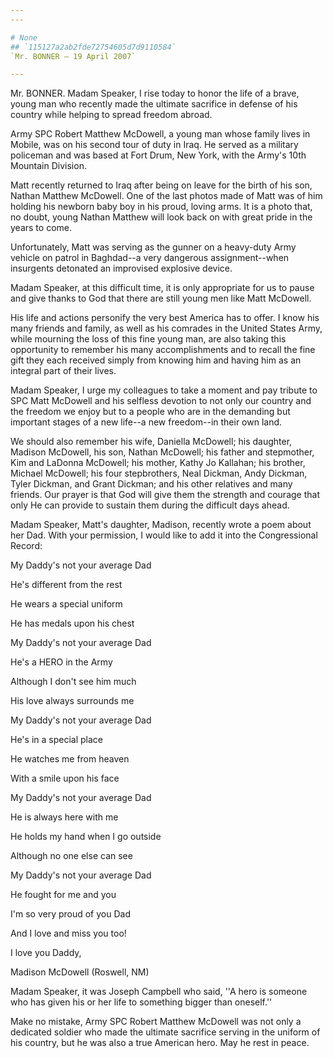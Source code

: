 ```yaml
---
---

# None
## `115127a2ab2fde72754605d7d9110584`
`Mr. BONNER — 19 April 2007`

---
```



Mr. BONNER. Madam Speaker, I rise today to honor the life of a brave, 
young man who recently made the ultimate sacrifice in defense of his 
country while helping to spread freedom abroad.

Army SPC Robert Matthew McDowell, a young man whose family lives in 
Mobile, was on his second tour of duty in Iraq. He served as a military 
policeman and was based at Fort Drum, New York, with the Army's 10th 
Mountain Division.

Matt recently returned to Iraq after being on leave for the birth of 
his son, Nathan Matthew McDowell. One of the last photos made of Matt 
was of him holding his newborn baby boy in his proud, loving arms. It 
is a photo that, no doubt, young Nathan Matthew will look back on with 
great pride in the years to come.

Unfortunately, Matt was serving as the gunner on a heavy-duty Army 
vehicle on patrol in Baghdad--a very dangerous assignment--when 
insurgents detonated an improvised explosive device.

Madam Speaker, at this difficult time, it is only appropriate for us 
to pause and give thanks to God that there are still young men like 
Matt McDowell.

His life and actions personify the very best America has to offer. I 
know his many friends and family, as well as his comrades in the United 
States Army, while mourning the loss of this fine young man, are also 
taking this opportunity to remember his many accomplishments and to 
recall the fine gift they each received simply from knowing him and 
having him as an integral part of their lives.

Madam Speaker, I urge my colleagues to take a moment and pay tribute 
to SPC Matt McDowell and his selfless devotion to not only our country 
and the freedom we enjoy but to a people who are in the demanding but 
important stages of a new life--a new freedom--in their own land.

We should also remember his wife, Daniella McDowell; his daughter, 
Madison McDowell, his son, Nathan McDowell; his father and stepmother, 
Kim and LaDonna McDowell; his mother, Kathy Jo Kallahan; his brother, 
Michael McDowell; his four stepbrothers, Neal Dickman, Andy Dickman, 
Tyler Dickman, and Grant Dickman; and his other relatives and many 
friends. Our prayer is that God will give them the strength and courage 
that only He can provide to sustain them during the difficult days 
ahead.

Madam Speaker, Matt's daughter, Madison, recently wrote a poem about 
her Dad. With your permission, I would like to add it into the 
Congressional Record:






 My Daddy's not your average Dad


 He's different from the rest


 He wears a special uniform


 He has medals upon his chest



 My Daddy's not your average Dad


 He's a HERO in the Army


 Although I don't see him much


 His love always surrounds me



 My Daddy's not your average Dad


 He's in a special place


 He watches me from heaven


 With a smile upon his face



 My Daddy's not your average Dad


 He is always here with me


 He holds my hand when I go outside


 Although no one else can see



 My Daddy's not your average Dad


 He fought for me and you


 I'm so very proud of you Dad


 And I love and miss you too!



 I love you Daddy,


 Madison McDowell (Roswell, NM)


Madam Speaker, it was Joseph Campbell who said, ''A hero is someone 
who has given his or her life to something bigger than oneself.''

Make no mistake, Army SPC Robert Matthew McDowell was not only a 
dedicated soldier who made the ultimate sacrifice serving in the 
uniform of his country, but he was also a true American hero. May he 
rest in peace.
